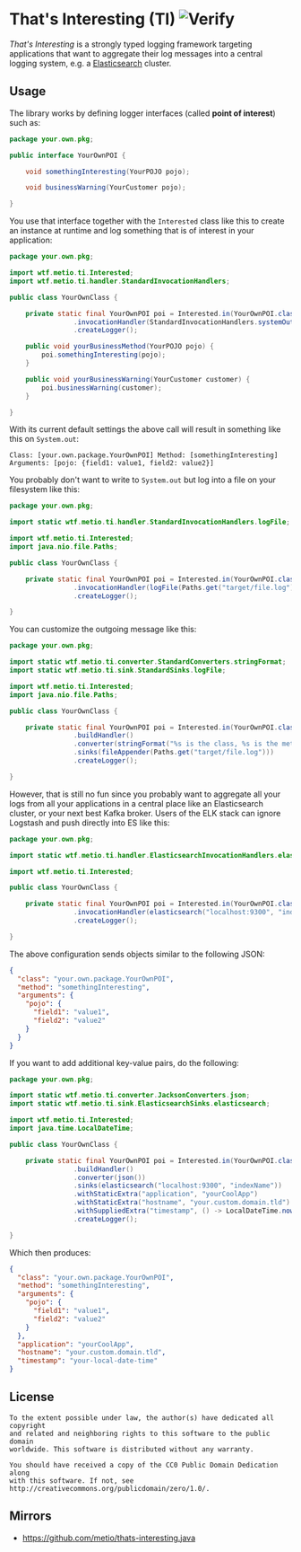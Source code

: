 # That's Interesting (TI) ![Verify](https://github.com/metio/thats-interesting.java/workflows/Verify/badge.svg)

*That's Interesting* is a strongly typed logging framework targeting applications that want to aggregate their log messages into a central logging system, e.g. a [Elasticsearch](https://www.elastic.co/) cluster.

## Usage

The library works by defining logger interfaces (called **point of interest**) such as: 

```java
package your.own.pkg;

public interface YourOwnPOI {

    void somethingInteresting(YourPOJO pojo);

    void businessWarning(YourCustomer pojo);

}
```

You use that interface together with the `Interested` class like this to create an instance at runtime and log something that is of interest in your application:

```java
package your.own.pkg;

import wtf.metio.ti.Interested;
import wtf.metio.ti.handler.StandardInvocationHandlers;

public class YourOwnClass {

    private static final YourOwnPOI poi = Interested.in(YourOwnPOI.class)
                .invocationHandler(StandardInvocationHandlers.systemOut())
                .createLogger();

    public void yourBusinessMethod(YourPOJO pojo) {
        poi.somethingInteresting(pojo);
    }

    public void yourBusinessWarning(YourCustomer customer) {
        poi.businessWarning(customer);
    }

}
```

With its current default settings the above call will result in something like this on `System.out`:

```
Class: [your.own.package.YourOwnPOI] Method: [somethingInteresting] Arguments: [pojo: {field1: value1, field2: value2}]
```

You probably don't want to write to `System.out` but log into a file on your filesystem like this:

```java
package your.own.pkg;

import static wtf.metio.ti.handler.StandardInvocationHandlers.logFile;

import wtf.metio.ti.Interested;
import java.nio.file.Paths;

public class YourOwnClass {

    private static final YourOwnPOI poi = Interested.in(YourOwnPOI.class)
                .invocationHandler(logFile(Paths.get("target/file.log")))
                .createLogger();

}
```

You can customize the outgoing message like this:

```java
package your.own.pkg;

import static wtf.metio.ti.converter.StandardConverters.stringFormat;
import static wtf.metio.ti.sink.StandardSinks.logFile;

import wtf.metio.ti.Interested;
import java.nio.file.Paths;

public class YourOwnClass {

    private static final YourOwnPOI poi = Interested.in(YourOwnPOI.class)
                .buildHandler()
                .converter(stringFormat("%s is the class, %s is the method, %s are the args"))
                .sinks(fileAppender(Paths.get("target/file.log")))
                .createLogger();

}
```

However, that is still no fun since you probably want to aggregate all your logs from all your applications in a central place like an Elasticsearch cluster, or your next best Kafka broker. Users of the ELK stack can ignore Logstash and push directly into ES like this:

```java
package your.own.pkg;

import static wtf.metio.ti.handler.ElasticsearchInvocationHandlers.elasticsearch;

import wtf.metio.ti.Interested;

public class YourOwnClass {

    private static final YourOwnPOI poi = Interested.in(YourOwnPOI.class)
                .invocationHandler(elasticsearch("localhost:9300", "indexName"))
                .createLogger();

}
```

The above configuration sends objects similar to the following JSON:

```json
{
  "class": "your.own.package.YourOwnPOI",
  "method": "somethingInteresting",
  "arguments": {
    "pojo": {
      "field1": "value1",
      "field2": "value2"
    }
  }
}
```

If you want to add additional key-value pairs, do the following:

```java
package your.own.pkg;

import static wtf.metio.ti.converter.JacksonConverters.json;
import static wtf.metio.ti.sink.ElasticsearchSinks.elasticsearch;

import wtf.metio.ti.Interested;
import java.time.LocalDateTime;

public class YourOwnClass {

    private static final YourOwnPOI poi = Interested.in(YourOwnPOI.class)
                .buildHandler()
                .converter(json())
                .sinks(elasticsearch("localhost:9300", "indexName"))
                .withStaticExtra("application", "yourCoolApp")
                .withStaticExtra("hostname", "your.custom.domain.tld")
                .withSuppliedExtra("timestamp", () -> LocalDateTime.now())
                .createLogger();

}
```

Which then produces:

```json
{
  "class": "your.own.package.YourOwnPOI",
  "method": "somethingInteresting",
  "arguments": {
    "pojo": {
      "field1": "value1",
      "field2": "value2"
    }
  },
  "application": "yourCoolApp",
  "hostname": "your.custom.domain.tld",
  "timestamp": "your-local-date-time"
}
```

## License

```
To the extent possible under law, the author(s) have dedicated all copyright
and related and neighboring rights to this software to the public domain
worldwide. This software is distributed without any warranty.

You should have received a copy of the CC0 Public Domain Dedication along
with this software. If not, see http://creativecommons.org/publicdomain/zero/1.0/.
```

## Mirrors

- https://github.com/metio/thats-interesting.java
